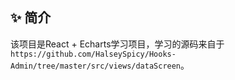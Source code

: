 ## ✨ 简介

该项目是React + Echarts学习项目，学习的源码来自于`https://github.com/HalseySpicy/Hooks-Admin/tree/master/src/views/dataScreen`。
